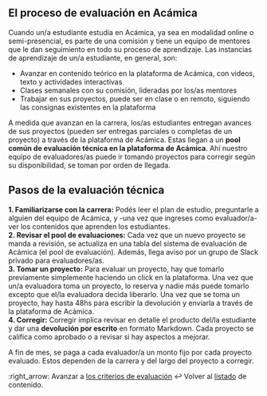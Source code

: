 ## El proceso de evaluación en Acámica

Cuando un/a estudiante estudia en Acámica, ya sea en modalidad online o semi-presencial, es parte de una comisión y tiene un equipo de mentores que le dan seguimiento en todo su proceso de aprendizaje. Las instancias de aprendizaje de un/a estudiante, en general, son:
- Avanzar en contenido teórico en la plataforma de Acámica, con videos, texto y actividades interactivas
- Clases semanales con su comisión, lideradas por los/as mentores
- Trabajar en sus proyectos, puede ser en clase o en remoto, siguiendo las consignas existentes en la plataforma

A medida que avanzan en la carrera, los/as estudiantes entregan avances de sus proyectos (pueden ser entregas parciales o completas de un proyecto) a través de la plataforma de Acámica. Estas llegan a un **pool común de evaluación técnica en la plataforma de Acámica**. Ahí nuestro equipo de evaluadores/as puede ir tomando proyectos para corregir según su disponibilidad, se toman por orden de llegada.

## Pasos de la evaluación técnica

**1. Familiarizarse con la carrera:** Podés leer el plan de estudio, preguntarle a alguien del equipo de Acámica, y -una vez que ingreses como evaluador/a- ver los contenidos que aprenden los estudiantes. <br>
**2. Revisar el pool de evaluaciones:** Cada vez que un nuevo proyecto se manda a revisión, se actualiza en una tabla del sistema de evaluación de Acámica (el pool de evaluación). Además, llega aviso por un grupo de Slack privado para evaluadores/as.<br>
**3. Tomar un proyecto:** Para evaluar un proyecto, hay que tomarlo previamente simplemente haciendo un click en la plataforma. Una vez que un/a evaluadora toma un proyecto, lo reserva y nadie más puede tomarlo excepto que el/la evaluadora decida liberarlo. Una vez que se toma un proyecto, hay hasta 48hs para escribir la devolución y enviarla a través de la plataforma de Acámica.<br>
**4. Corregir:** Corregir implica revisar en detalle el producto del/la estudiante y dar una **devolución por escrito** en formato Markdown. Cada proyecto se califica como aprobado o a revisar si hay aspectos a mejorar.<br>

A fin de mes, se paga a cada evaluador/a un monto fijo por cada proyecto evaluado. Estos dependen de la carrera y del largo del proyecto a corregir.

:right_arrow: Avanzar a [los criterios de evaluación][1]
:leftwards_arrow_with_hook: Volver al [listado][2] de contenido.

[2]: https://github.com/acamica/formacion-evaluadores-tecnicos/blob/master/README.md
[1]: https://github.com/acamica/formacion-evaluadores-tecnicos/blob/master/clases/el-checklist-de-evaluacion.md
